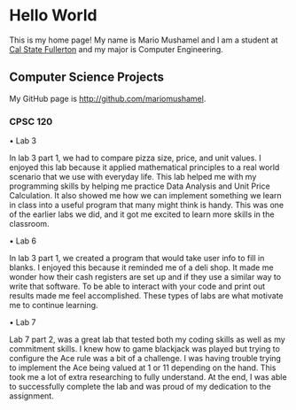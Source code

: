 # Hello World

This is my home page! My name is Mario Mushamel and I am a student at [Cal State Fullerton](http://www.fullerton.edu/) and my major is Computer Engineering.

## Computer Science Projects

My GitHub page is http://github.com/mariomushamel.

### CPSC 120

• Lab 3

In lab 3 part 1, we had to compare pizza size, price, and unit values. I enjoyed this lab because it applied mathematical principles to a real world scenario that we use with everyday life. This lab helped me with my programming skills by helping me practice Data Analysis and Unit Price Calculation. It also showed me how we can implement something we learn in class into a useful program that many might think is handy. This was one of the earlier labs we did, and it got me excited to learn more skills in the classroom.

• Lab 6

In lab 3 part 1, we created a program that would take user info to fill in blanks. I enjoyed this because it reminded me of a deli shop. It made me wonder how their cash registers are set up and if they use a similar way to write that software. To be able to interact with your code and print out results made me feel accomplished. These types of labs are what motivate me to continue learning. 

• Lab 7

Lab 7 part 2, was a great lab that tested both my coding skills as well as my commitment skills. I knew how to game blackjack was played but trying to configure the Ace rule was a bit of a challenge. I was having trouble trying to implement the Ace being valued at 1 or 11 depending on the hand. This took me a lot of extra researching to fully understand. At the end, I was able to successfully complete the lab and was proud of my dedication to the assignment.


